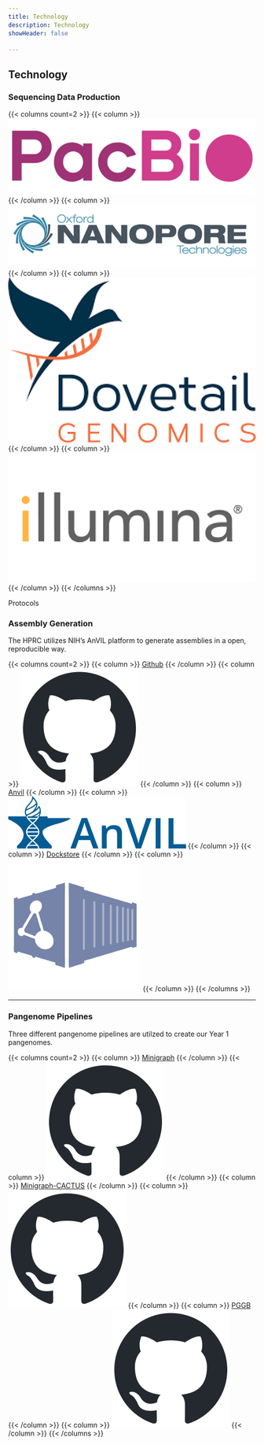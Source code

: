 ```yaml
---
title: Technology
description: Technology
showHeader: false

---
```


## Technology

<!-- The HPRC generates sequencing data, creates assemblies and pangenomes(see figure below).

{{< img src="Technology-1.png" >}}

<div class="seq-tech"> -->

### Sequencing Data Production

{{< columns count=2 >}}
{{< column >}}
[!['PacBio Logo'](Tech-Production-1.png 'PacBio Logo')](https://www.pacb.com/)
{{< /column >}}
{{< column >}}
[!['ONT Logo'](Tech-Production-2.png 'ONT Logo')](https://nanoporetech.com/)
{{< /column >}}
{{< column >}}
[!['dovetail Logo'](Tech-Production-3.png 'dovetail Logo')](https://dovetailgenomics.com/)
{{< /column >}}
{{< column >}}
[!['illumina Logo'](Tech-Production-4.png 'illumina Logo')](https://www.illumina.com/)
{{< /column >}}
{{< /columns >}}
</div>
<div class="tech">

<div id="protocol">Protocols</div>

### Assembly Generation

The HPRC utilizes NIH’s AnVIL platform to generate assemblies in a open, reproducible way.

{{< columns count=2 >}}
{{< column >}}
[Github](https://github.com/human-pangenomics/hpp_production_workflows)
{{< /column >}}
{{< column >}}
[!['Github Logo'](github-mark.png 'Github Logo')](https://github.com/human-pangenomics/hpp_production_workflows)
{{< /column >}}
{{< column >}}
[Anvil](https://anvil.terra.bio/)
{{< /column >}}
{{< column >}}
[!['Anvil Logo'](Tech-DataSource-AnVil.png 'Anvil Logo')](https://anvil.terra.bio/)
{{< /column >}}
{{< column >}}
[Dockstore](https://dockstore.org/organizations/HumanPangenome)
{{< /column >}}
{{< column >}}
[!['Dockstore Logo'](Tech-DataSource-Dockstore.png 'Dockstore Logo')](https://dockstore.org/organizations/HumanPangenome)
{{< /column >}}
{{< /columns >}}

<hr />

### Pangenome Pipelines

Three different pangenome pipelines are utilzed to create our Year 1 pangenomes.

{{< columns count=2 >}}
{{< column >}}
[Minigraph](https://github.com/lh3/minigraph/releases)
{{< /column >}}
{{< column >}}
[!['Github Logo'](github-mark.png 'Github Logo')](https://github.com/lh3/minigraph/releases)
{{< /column >}}
{{< column >}}
[Minigraph-CACTUS](https://github.com/ComparativeGenomicsToolkit/cactus/blob/master/doc/pangenome.md)
{{< /column >}}
{{< column >}}
[!['Github Logo'](github-mark.png 'Github Logo')](https://github.com/ComparativeGenomicsToolkit/cactus/blob/master/doc/pangenome.md)
{{< /column >}}
{{< column >}}
[PGGB](https://github.com/pangenome/pggb)
{{< /column >}}
{{< column >}}
[!['Github Logo'](github-mark.png 'Github Logo')](https://github.com/pangenome/pggb)
{{< /column >}}
{{< /columns >}}

</div>
